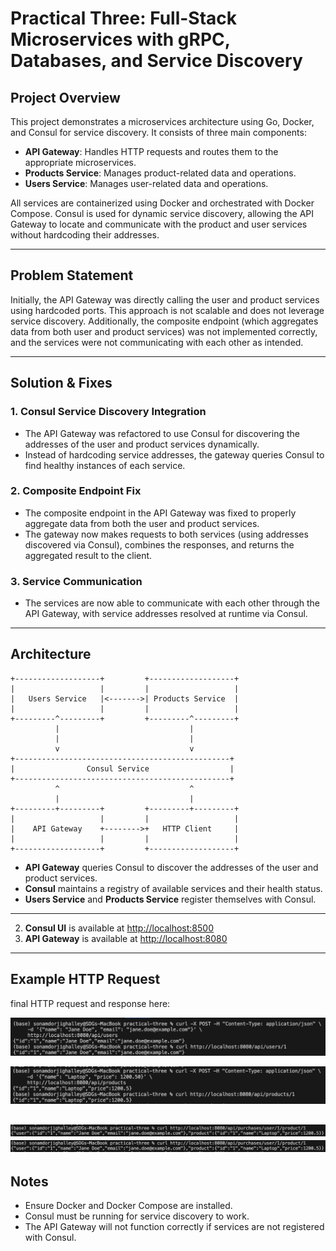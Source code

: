 # Practical Three: Full-Stack Microservices with gRPC, Databases, and Service Discovery

## Project Overview

This project demonstrates a microservices architecture using Go, Docker, and Consul for service discovery. It consists of three main components:

- **API Gateway**: Handles HTTP requests and routes them to the appropriate microservices.
- **Products Service**: Manages product-related data and operations.
- **Users Service**: Manages user-related data and operations.

All services are containerized using Docker and orchestrated with Docker Compose. Consul is used for dynamic service discovery, allowing the API Gateway to locate and communicate with the product and user services without hardcoding their addresses.

---

## Problem Statement

Initially, the API Gateway was directly calling the user and product services using hardcoded ports. This approach is not scalable and does not leverage service discovery. Additionally, the composite endpoint (which aggregates data from both user and product services) was not implemented correctly, and the services were not communicating with each other as intended.

---

## Solution & Fixes

### 1. Consul Service Discovery Integration

- The API Gateway was refactored to use Consul for discovering the addresses of the user and product services dynamically.
- Instead of hardcoding service addresses, the gateway queries Consul to find healthy instances of each service.

### 2. Composite Endpoint Fix

- The composite endpoint in the API Gateway was fixed to properly aggregate data from both the user and product services.
- The gateway now makes requests to both services (using addresses discovered via Consul), combines the responses, and returns the aggregated result to the client.

### 3. Service Communication

- The services are now able to communicate with each other through the API Gateway, with service addresses resolved at runtime via Consul.

---

## Architecture

```
+-------------------+         +-------------------+
|                   |         |                   |
|   Users Service   |<------->| Products Service  |
|                   |         |                   |
+---------^---------+         +---------^---------+
          |                             |
          |                             |
          v                             v
+------------------------------------------------+
|                Consul Service                  |
+------------------------------------------------+
          ^                             ^
          |                             |
+---------+---------+         +---------+---------+
|                   |         |                   |
|    API Gateway    +-------->+   HTTP Client     |
|                   |         |                   |
+-------------------+         +-------------------+
```

- **API Gateway** queries Consul to discover the addresses of the user and product services.
- **Consul** maintains a registry of available services and their health status.
- **Users Service** and **Products Service** register themselves with Consul.

---


2. **Consul UI** is available at [http://localhost:8500](http://localhost:8500)
3. **API Gateway** is available at [http://localhost:8080](http://localhost:8080)

---

## Example HTTP Request

final HTTP request and response here:

![alt text](image1.png)

![alt text](image2.png)

![alt text](image3.png)
![alt text](image4.png)
---



## Notes

- Ensure Docker and Docker Compose are installed.
- Consul must be running for service discovery to work.
- The API Gateway will not function correctly if services are not registered with Consul.

